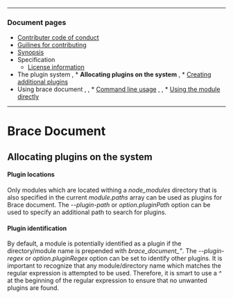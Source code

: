 

---
### Document pages
* [Contributer code of conduct](https://github.com/restarian/brace_document/blob/master/docs/contributer_code_of_conduct.md)
* [Guilines for contributing](https://github.com/restarian/brace_document/blob/master/docs/guilines_for_contributing.md)
* [Synopsis](https://github.com/restarian/brace_document/blob/master/docs/synopsis.md)
* Specification
  * [License information](https://github.com/restarian/brace_document/blob/master/docs/specification/license_information.md)
* The plugin system
  ,  * **Allocating plugins on the system**
  ,  * [Creating additional plugins](https://github.com/restarian/brace_document/blob/master/docs/specification/the_plugin_system/creating_additional_plugins.md)
* Using brace document
  ,  ,  * [Command line usage](https://github.com/restarian/brace_document/blob/master/docs/specification/the_plugin_system/using_brace_document/command_line_usage.md)
  ,  ,  * [Using the module directly](https://github.com/restarian/brace_document/blob/master/docs/specification/the_plugin_system/using_brace_document/using_the_module_directly.md)

---
# Brace Document
## Allocating plugins on the system


#### Plugin locations
Only modules which are located withing a *node_modules* directory that is also specified in the current *module.paths* array can be used as plugins for Brace document. The *--plugin-path* or *option.pluginPath* option can be used to specify an additional path to search for plugins.

#### Plugin identification
By default, a module is potentially identified as a plugin if the directory/module name is prepended with *brace_document_"*. 
The *--plugin-regex* or *option.pluginRegex* option can be set to identify other plugins. It is important to recognize that any module/directory name which matches the regular expression is attempted to be used. Therefore, it is smart to use a *^* at the beginning of the regular expression to ensure that no unwanted plugins are found.






